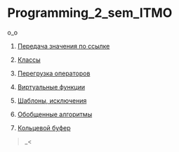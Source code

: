 # Programming_2_sem_ITMO

o_o

1. [Передача значения по ссылке](/Lab_1)

2. [Классы](/Lab_2)

3. [Перегрузка операторов](/Lab_3)

4. [Виртуальные функции](/Lab_4)

5. [Шаблоны, исключения](/Lab_5)

6. [Обобщенные алгоритмы](/Lab_6)

7. [Кольцевой буфер](/Lab_7)

>_<
